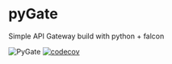 # pyGate
Simple API Gateway build with python + falcon

![PyGate](https://github.com/anggardhanoano/pyGate/workflows/PyGate/badge.svg?branch=master)
[![codecov](https://codecov.io/gh/anggardhanoano/pyGate/branch/master/graph/badge.svg)](https://codecov.io/gh/anggardhanoano/pyGate)
